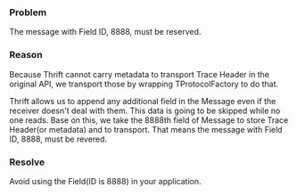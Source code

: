 ### Problem
The message with Field ID, 8888, must be reserved.

### Reason
Because Thrift cannot carry metadata to transport Trace Header in the original API, we transport those by wrapping TProtocolFactory to do that.

Thrift allows us to append any additional field in the Message even if the receiver doesn't deal with them. This data is going to be skipped while no one reads. Base on this, we take the 8888th field of Message to store Trace Header(or metadata) and to transport. That means the message with Field ID, 8888, must be revered.

### Resolve
Avoid using the Field(ID is 8888) in your application.

